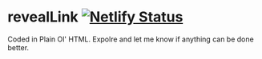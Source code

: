 # revealLink [![Netlify Status](https://api.netlify.com/api/v1/badges/1f1f38cb-43b5-4493-ab1f-d0321d45be7d/deploy-status)](https://app.netlify.com/sites/revealurl/deploys)

Coded in Plain Ol' HTML. Expolre and let me know if anything can be done better.
